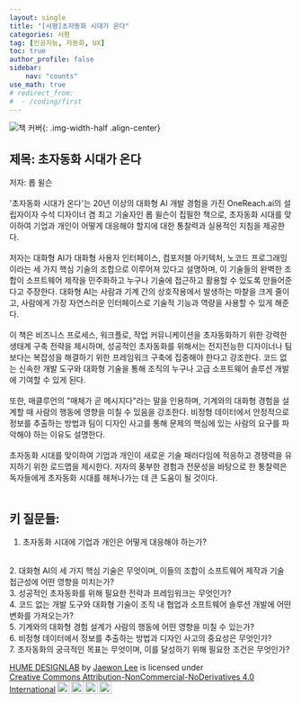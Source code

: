 ```yaml
---
layout: single
title: "[서평]초자동화 시대가 온다"
categories: 서평
tag: [인공지능, 자동화, UX]
toc: true
author_profile: false
sidebar:
    nav: "counts"
use_math: true
# redirect_from:
#  - /coding/first
---
```

![책 커버]({{site.url}}/assets/images/book-1.jpg){: .img-width-half .align-center}
## 제목: 초자동화 시대가 온다
저자: 롭 윌슨
<br><br>
'초자동화 시대가 온다'는 20년 이상의 대화형 AI 개발 경험을 가진 OneReach.ai의 설립자이자 수석 디자이너 겸 최고 기술자인 롭 윌슨이 집필한 책으로, 초자동화 시대를 맞이하여 기업과 개인이 어떻게 대응해야 할지에 대한 통찰력과 실용적인 지침을 제공한다.
<br><br>
저자는 대화형 AI가 대화형 사용자 인터페이스, 컴포저블 아키텍처, 노코드 프로그래밍이라는 세 가지 핵심 기술의 조합으로 이루어져 있다고 설명하며, 이 기술들의 완벽한 조합이 소프트웨어 제작을 민주화하고 누구나 기술에 접근하고 활용할 수 있도록 만들어준다고 주장한다. 대화형 AI는 사람과 기계 간의 상호작용에서 발생하는 마찰을 크게 줄이고, 사람에게 가장 자연스러운 인터페이스로 기술적 기능과 역량을 사용할 수 있게 해준다.
<br><br>
이 책은 비즈니스 프로세스, 워크플로, 작업 커뮤니케이션을 초자동화하기 위한 강력한 생태계 구축 전략을 제시하며, 성공적인 초자동화를 위해서는 전지전능한 디자이너나 팀보다는 복잡성을 해결하기 위한 프레임워크 구축에 집중해야 한다고 강조한다. 코드 없는 신속한 개발 도구와 대화형 기술을 통해 조직의 누구나 고급 소프트웨어 솔루션 개발에 기여할 수 있게 된다.
<br><br>
또한, 매클루언의 "매체가 곧 메시지다"라는 말을 인용하며, 기계와의 대화형 경험을 설계할 때 사람의 행동에 영향을 미칠 수 있음을 강조한다. 비정형 데이터에서 안정적으로 정보를 추출하는 방법과 팀이 디자인 사고를 통해 문제의 핵심에 있는 사람의 요구를 파악해야 하는 이유도 설명한다.
<br><br>
초자동화 시대를 맞이하여 기업과 개인이 새로운 기술 패러다임에 적응하고 경쟁력을 유지하기 위한 로드맵을 제시한다. 저자의 풍부한 경험과 전문성을 바탕으로 한 통찰력은 독자들에게 초자동화 시대를 헤쳐나가는 데 큰 도움이 될 것이다.
<br><br>

## 키 질문들:
1. 초자동화 시대에 기업과 개인은 어떻게 대응해야 하는가?
<br>
2. 대화형 AI의 세 가지 핵심 기술은 무엇이며, 이들의 조합이 소프트웨어 제작과 기술 접근성에 어떤 영향을 미치는가?
<br>
3. 성공적인 초자동화를 위해 필요한 전략과 프레임워크는 무엇인가?
<br>
4. 코드 없는 개발 도구와 대화형 기술이 조직 내 협업과 소프트웨어 솔루션 개발에 어떤 변화를 가져오는가?
<br>
5. 기계와의 대화형 경험 설계가 사람의 행동에 어떤 영향을 미칠 수 있는가?
<br>
6. 비정형 데이터에서 정보를 추출하는 방법과 디자인 사고의 중요성은 무엇인가?
<br>
7. 초자동화의 궁극적인 목표는 무엇이며, 이를 달성하기 위해 필요한 조건은 무엇인가?

<p xmlns:cc="http://creativecommons.org/ns#" xmlns:dct="http://purl.org/dc/terms/"><a property="dct:title" rel="cc:attributionURL" href="https://hyeyumpeople.github.io/">HUME DESIGNLAB</a> by <a rel="cc:attributionURL dct:creator" property="cc:attributionName" href="https://www.linkedin.com/in/jaewon-lee-%EC%9D%B4%EC%9E%AC%EC%9B%90-06236b61/">Jaewon Lee</a> is licensed under <a href="https://creativecommons.org/licenses/by-nc-nd/4.0/?ref=chooser-v1" target="_blank" rel="license noopener noreferrer" style="display:inline-block;">Creative Commons Attribution-NonCommercial-NoDerivatives 4.0 International<img style="height:22px!important;margin-left:3px;vertical-align:text-bottom;" src="https://mirrors.creativecommons.org/presskit/icons/cc.svg?ref=chooser-v1" alt=""><img style="height:22px!important;margin-left:3px;vertical-align:text-bottom;" src="https://mirrors.creativecommons.org/presskit/icons/by.svg?ref=chooser-v1" alt=""><img style="height:22px!important;margin-left:3px;vertical-align:text-bottom;" src="https://mirrors.creativecommons.org/presskit/icons/nc.svg?ref=chooser-v1" alt=""><img style="height:22px!important;margin-left:3px;vertical-align:text-bottom;" src="https://mirrors.creativecommons.org/presskit/icons/nd.svg?ref=chooser-v1" alt=""></a></p>